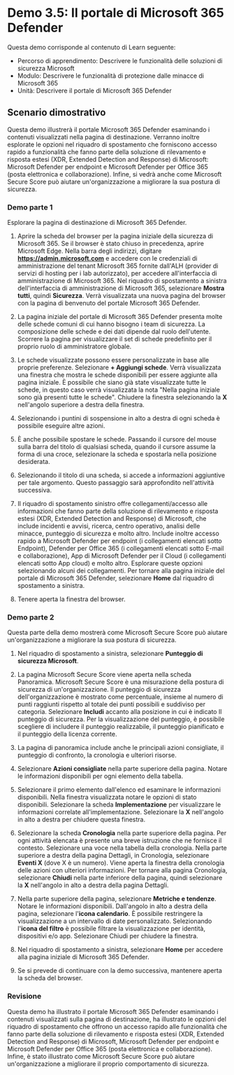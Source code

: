 <!---
---
Demo: Titolo: 'Portale di Microsoft 365 Defender' Modulo: 'Percorso di apprendimento: Descrivere le funzionalità delle soluzioni di sicurezza Microsoft; Modulo 4: Descrivere le funzionalità di protezione dalle minacce di Microsoft 365; Unità 7: Descrivere il portale di Microsoft 365 Defender'
---
--->

# Demo 3.5: Il portale di Microsoft 365 Defender

Questa demo corrisponde al contenuto di Learn seguente:

- Percorso di apprendimento: Descrivere le funzionalità delle soluzioni di sicurezza Microsoft
- Modulo: Descrivere le funzionalità di protezione dalle minacce di Microsoft 365
- Unità: Descrivere il portale di Microsoft 365 Defender

## Scenario dimostrativo

Questa demo illustrerà il portale Microsoft 365 Defender esaminando i contenuti visualizzati nella pagina di destinazione. Verranno inoltre esplorate le opzioni nel riquadro di spostamento che forniscono accesso rapido a funzionalità che fanno parte della soluzione di rilevamento e risposta estesi (XDR, Extended Detection and Response) di Microsoft: Microsoft Defender per endpoint e Microsoft Defender per Office 365 (posta elettronica e collaborazione).  Infine, si vedrà anche come Microsoft Secure Score può aiutare un'organizzazione a migliorare la sua postura di sicurezza.

### Demo parte 1

Esplorare la pagina di destinazione di Microsoft 365 Defender.

1. Aprire la scheda del browser per la pagina iniziale della sicurezza di Microsoft 365.  Se il browser è stato chiuso in precedenza, aprire Microsoft Edge. Nella barra degli indirizzi, digitare **https://admin.microsoft.com** e accedere con le credenziali di amministrazione del tenant Microsoft 365 fornite dall'ALH (provider di servizi di hosting per i lab autorizzato), per accedere all'interfaccia di amministrazione di Microsoft 365. Nel riquadro di spostamento a sinistra dell'interfaccia di amministrazione di Microsoft 365, selezionare **Mostra tutti**, quindi **Sicurezza**.  Verrà visualizzata una nuova pagina del browser con la pagina di benvenuto del portale Microsoft 365 Defender.  

1. La pagina iniziale del portale di Microsoft 365 Defender presenta molte delle schede comuni di cui hanno bisogno i team di sicurezza. La composizione delle schede e dei dati dipende dal ruolo dell'utente. Scorrere la pagina per visualizzare il set di schede predefinito per il proprio ruolo di amministratore globale.

1. Le schede visualizzate possono essere personalizzate in base alle proprie preferenze.  Selezionare **+ Aggiungi schede**. Verrà visualizzata una finestra che mostra le schede disponibili per essere aggiunte alla pagina iniziale.  È possibile che siano già state visualizzate tutte le schede, in questo caso verrà visualizzata la nota "Nella pagina iniziale sono già presenti tutte le schede". Chiudere la finestra selezionando la **X** nell'angolo superiore a destra della finestra.

1. Selezionando i puntini di sospensione in alto a destra di ogni scheda è possibile eseguire altre azioni.  

1. È anche possibile spostare le schede. Passando il cursore del mouse sulla barra del titolo di qualsiasi scheda, quando il cursore assume la forma di una croce, selezionare la scheda e spostarla nella posizione desiderata.

1. Selezionando il titolo di una scheda, si accede a informazioni aggiuntive per tale argomento. Questo passaggio sarà approfondito nell'attività successiva.

1. Il riquadro di spostamento sinistro offre collegamenti/accesso alle informazioni che fanno parte della soluzione di rilevamento e risposta estesi (XDR, Extended Detection and Response) di Microsoft, che include incidenti e avvisi, ricerca, centro operativo, analisi delle minacce, punteggio di sicurezza e molto altro.  Include inoltre accesso rapido a Microsoft Defender per endpoint (i collegamenti elencati sotto Endpoint), Defender per Office 365 (i collegamenti elencati sotto E-mail e collaborazione), App di Microsoft Defender per il Cloud (i collegamenti elencati sotto App cloud) e molto altro.  Esplorare queste opzioni selezionando alcuni dei collegamenti.   Per tornare alla pagina iniziale del portale di Microsoft 365 Defender, selezionare **Home** dal riquadro di spostamento a sinistra.

1. Tenere aperta la finestra del browser.

### Demo parte 2

Questa parte della demo mostrerà come Microsoft Secure Score può aiutare un'organizzazione a migliorare la sua postura di sicurezza.

1. Nel riquadro di spostamento a sinistra, selezionare **Punteggio di sicurezza Microsoft**.

1. La pagina Microsoft Secure Score viene aperta nella scheda Panoramica. Microsoft Secure Score è una misurazione della postura di sicurezza di un'organizzazione. Il punteggio di sicurezza dell'organizzazione è mostrato come percentuale, insieme al numero di punti raggiunti rispetto al totale dei punti possibili e suddiviso per categoria. Selezionare **Includi** accanto alla posizione in cui è indicato Il punteggio di sicurezza. Per la visualizzazione del punteggio, è possibile scegliere di includere il punteggio realizzabile, il punteggio pianificato e il punteggio della licenza corrente.

1. La pagina di panoramica include anche le principali azioni consigliate, il punteggio di confronto, la cronologia e ulteriori risorse.

1. Selezionare **Azioni consigliate** nella parte superiore della pagina.  Notare le informazioni disponibili per ogni elemento della tabella.  

1. Selezionare il primo elemento dall'elenco ed esaminare le informazioni disponibili. Nella finestra visualizzata notare le opzioni di stato disponibili. Selezionare la scheda **Implementazione** per visualizzare le informazioni correlate all'implementazione. Selezionare la **X** nell'angolo in alto a destra per chiudere questa finestra.

1. Selezionare la scheda **Cronologia** nella parte superiore della pagina.  Per ogni attività elencata è presente una breve istruzione che ne fornisce il contesto.  Selezionare una voce nella tabella della cronologia.  Nella parte superiore a destra della pagina Dettagli, in Cronologia, selezionare **Eventi X** (dove X è un numero).  Viene aperta la finestra della cronologia delle azioni con ulteriori informazioni.  Per tornare alla pagina Cronologia, selezionare **Chiudi** nella parte inferiore della pagina, quindi selezionare la **X** nell'angolo in alto a destra della pagina Dettagli.

1. Nella parte superiore della pagina, selezionare **Metriche e tendenze**.  Notare le informazioni disponibili.  Dall'angolo in alto a destra della pagina, selezionare l'**icona calendario**.  È possibile restringere la visualizzazione a un intervallo di date personalizzato.  Selezionando l'**icona del filtro** è possibile filtrare la visualizzazione per identità, dispositivi e/o app.  Selezionare Chiudi per chiudere la finestra.

1. Nel riquadro di spostamento a sinistra, selezionare **Home** per accedere alla pagina iniziale di Microsoft 365 Defender.

1. Se si prevede di continuare con la demo successiva, mantenere aperta la scheda del browser.

### Revisione

Questa demo ha illustrato il portale Microsoft 365 Defender esaminando i contenuti visualizzati sulla pagina di destinazione, ha illustrato le opzioni del riquadro di spostamento che offrono un accesso rapido alle funzionalità che fanno parte della soluzione di rilevamento e risposta estesi (XDR, Extended Detection and Response) di Microsoft, Microsoft Defender per endpoint e Microsoft Defender per Office 365 (posta elettronica e collaborazione).  Infine, è stato illustrato come Microsoft Secure Score può aiutare un'organizzazione a migliorare il proprio comportamento di sicurezza.
